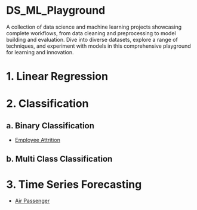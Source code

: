 # DS_ML_Playground
A collection of data science and machine learning projects showcasing complete workflows, from data cleaning and preprocessing to model building and evaluation. Dive into diverse datasets, explore a range of techniques, and experiment with models in this comprehensive playground for learning and innovation.

# 1. Linear Regression

# 2. Classification
## a. Binary Classification
- [Employee Attrition](a.%20Overview/Employee%20Attrition.md)

## b. Multi Class Classification

# 3. Time Series Forecasting
- [Air Passenger](a.%20Overview/AirPassenger.md)